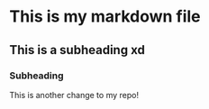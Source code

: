 # This is my markdown file
## This is a subheading xd
### Subheading
This is another change to my repo!